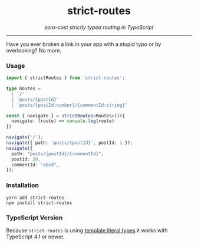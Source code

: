 <h1 align="center">strict-routes</h1>
<p align="center"><em>zero-cost strictly typed routing in TypeScript</em></p>

---

Have you ever broken a link in your app with a stupid typo or by overlooking? No more.

### Usage

```ts
import { strictRoutes } from 'strict-routes';

type Routes =
  | '/'
  | 'posts/{postId}'
  | 'posts/{postId:number}/{commentId:string}'

const { navigate } = strictRoutes<Routes>()({
  navigate: (route) => console.log(route)
})

navigate('/');
navigate({ path: 'posts/{postId}', postId: 1 });
navigate({
  path: "posts/{postId}/{commentId}",
  postId: 20,
  commentId: "abcd",
});
```

### Installation

```
yarn add strict-routes
npm install strict-routes
```

### TypeScript Version

Because `strict-routes` is using [template literal types](https://devblogs.microsoft.com/typescript/announcing-typescript-4-1-beta/#template-literal-types) it works with TypeScript 4.1 or newer.
